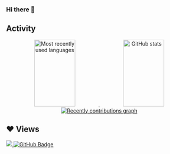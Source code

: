 ### Hi there 👋

## Activity
<div align="center">
    <a href="https://github.com/WalidBerehil">
	<img width="47%" height="180em" src="https://github-readme-stats.vercel.app/api/top-langs/?username=WalidBerehil&layout=compact&langs_count=10&theme=tokyonight&title_color=2895BC&hide=VHDL,Stata&custom_title=Most recently used languages" alt="Most recently used languages">
    <img width="47%" height="180em" src="https://github-readme-stats.vercel.app/api?username=WalidBerehil&hide=issues&show_icons=true&theme=tokyonight&hideborder=true&title_color=2895BC&icon_color=FE0000&include_all_commits=true" alt="GitHub stats">
	<img src="https://activity-graph.herokuapp.com/graph?username=WalidBerehil&custom_title=Recently%20contributions&hide_border=true&area=true&area_color=2895BC&point=FE0000&line=2895BC&theme=react-dark" alt="Recently contributions graph">
	</a>
</div>


## ❤ Views
<a href="https://github.com/Meghna-DAS/github-profile-views-counter">
    <img src="https://komarev.com/ghpvc/?username=WalidBerehil">
</a>
<a href="https://github.com/WalidBerehil?tab=followers"><img src="https://img.shields.io/github/followers/WalidBerehil?label=Followers&style=social" alt="GitHub Badge"></a>

<!--
**WalidBerehil/WalidBerehil** is a ✨ _special_ ✨ repository because its `README.md` (this file) appears on your GitHub profile.

Here are some ideas to get you started:

- 🔭 I’m currently working on ...
- 🌱 I’m currently learning ...
- 👯 I’m looking to collaborate on ...
- 🤔 I’m looking for help with ...
- 💬 Ask me about ...
- 📫 How to reach me: ...
- 😄 Pronouns: ...
- ⚡ Fun fact: ...
-->
